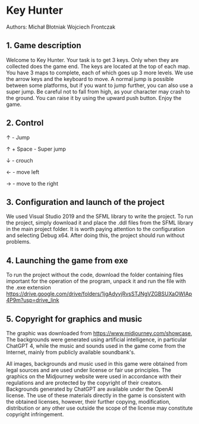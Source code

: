 # Key Hunter

Authors:
Michał Błotniak
Wojciech Frontczak

## 1. Game description
Welcome to Key Hunter. Your task is to get 3 keys. Only when they are collected does the game end. The keys are located at the top of each map. You have 3 maps to complete, each of which goes up 3 more levels. We use the arrow keys and the keyboard to move. A normal jump is possible between some platforms, but if you want to jump further, you can also use a super jump. Be careful not to fall from high, as your character may crash to the ground. You can raise it by using the upward push button.
Enjoy the game.

## 2. Control
↑ - Jump

↑ + Space - Super jump

↓ - crouch

← - move left

→ - move to the right

## 3. Configuration and launch of the project
We used Visual Studio 2019 and the SFML library to write the project. To run the project, simply download it and place the .ddl files from the SFML library in the main project folder. It is worth paying attention to the configuration and selecting Debug x64. After doing this, the project should run without problems.

## 4. Launching the game from exe
To run the project without the code, download the folder containing files important for the operation of the program, unpack it and run the file with the .exe extension
https://drive.google.com/drive/folders/1jgAdyvjRvsSTJNgVZGBSUXaOWIAp4P9m?usp=drive_link

## 5. Copyright for graphics and music
The graphic was downloaded from https://www.midjourney.com/showcase,
The backgrounds were generated using artificial intelligence, in particular ChatGPT 4, while the music and sounds used in the game come from the Internet, mainly from publicly available soundbank's.

All images, backgrounds and music used in this game were obtained from legal sources and are used under license or fair use principles. The graphics on the Midjourney website were used in accordance with their regulations and are protected by the copyright of their creators. Backgrounds generated by ChatGPT are available under the OpenAI license. The use of these materials directly in the game is consistent with the obtained licenses, however, their further copying, modification, distribution or any other use outside the scope of the license may constitute copyright infringement.



